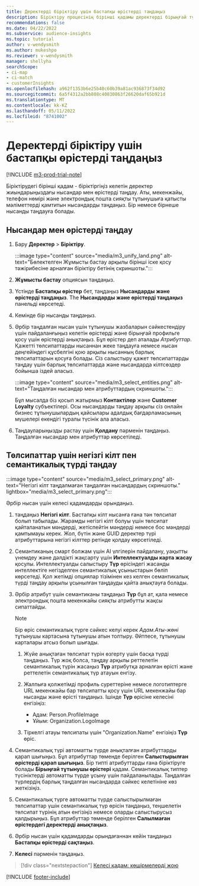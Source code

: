 ```yaml
---
title: Деректерді біріктіру үшін бастапқы өрістерді таңдаңыз
description: Біріктіру процесінің бірінші қадамы деректерді бірыңғай тұтынушы профиліне салыстыру үшін нысандарды, атрибуттарды, бастапқы кілттерді және семантикалық түрлерді таңдау болып табылады.
recommendations: false
ms.date: 04/22/2022
ms.subservice: audience-insights
ms.topic: tutorial
author: v-wendysmith
ms.author: mukeshpo
ms.reviewer: v-wendysmith
manager: shellyha
searchScope:
- ci-map
- ci-match
- customerInsights
ms.openlocfilehash: a962f1353b6e25b40c60b39a81ac936873f34d92
ms.sourcegitcommit: 6a5f4312a2bb808c40830863f26620daf65b921d
ms.translationtype: MT
ms.contentlocale: kk-KZ
ms.lasthandoff: 05/11/2022
ms.locfileid: "8741002"
---
```

# <a name="select-source-fields-for-data-unification"></a>Деректерді біріктіру үшін бастапқы өрістерді таңдаңыз

[!INCLUDE [m3-prod-trial-note](includes/m3-prod-trial-note.md)]

Біріктірудегі бірінші қадам - біріктіргіңіз келетін деректер жиындарыңыздағы нысандар мен өрістерді таңдау. Аты, мекенжайы, телефон нөмірі және электрондық пошта сияқты тұтынушыға қатысты мәліметтерді қамтитын нысандарды таңдаңыз. Бір немесе бірнеше нысанды таңдауға болады.

## <a name="select-entities-and-fields"></a>Нысандар мен өрістерді таңдау

1. Бару **Деректер** > **Біріктіру**.

   :::image type="content" source="media/m3_unify_land.png" alt-text="Бөлектелген Жұмысты бастау арқылы бірінші іске қосу тәжірибесіне арналған біріктіру бетінің скриншоты.":::

1. **Жұмысты бастау** опциясын таңдаңыз.

1. Үстінде **Бастапқы өрістер** бет, таңдаңыз **Нысандарды және өрістерді таңдаңыз**. The **Нысандарды және өрістерді таңдаңыз** панельді көрсетеді.

1. Кемінде бір нысанды таңдаңыз.

1. Әрбір таңдалған нысан үшін тұтынушы жазбаларын сәйкестендіру үшін пайдаланғыңыз келетін өрістерді және бірыңғай профильге қосу үшін өрістерді анықтаңыз. Бұл өрістер деп аталады *Атрибуттар*. Қажетті төлсипаттарды нысаннан жеке таңдауға немесе нысан деңгейіндегі құсбелгіні қою арқылы нысанның барлық төлсипаттарын қосуға болады. Сіз салыстыру қажет төлсипаттарды таңдау үшін барлық төлсипаттарда және нысандарда кілтсөздер бойынша іздей аласыз.

   :::image type="content" source="media/m3_select_entities.png" alt-text="Таңдалған нысандар мен атрибуттардың скриншоты.":::

   Бұл мысалда біз қосып жатырмыз **Контактілер** және **Customer Loyalty** субъектілері. Осы нысандарды таңдау арқылы сіз онлайн бизнес тұтынушылардың қайсылары адалдық бағдарламасының мүшелері екендігі туралы түсінік ала аласыз.

1. Таңдауларыңызды растау үшін **Қолдану** пәрменін таңдаңыз. Таңдалған нысандар мен атрибуттар көрсетіледі.

## <a name="select-primary-key-and-semantic-type-for-attributes"></a>Төлсипаттар үшін негізгі кілт пен семантикалық түрді таңдау

   :::image type="content" source="media/m3_select_primary.png" alt-text="Негізгі кілт таңдалмаған таңдалған нысандардың скриншоты." lightbox="media/m3_select_primary.png":::

Әрбір нысан үшін келесі қадамдарды орындаңыз.

1. таңдаңыз **Негізгі кілт**. Бастапқы кілт нысанға ғана тән төлсипат болып табылады. Жарамды негізгі кілт болуы үшін төлсипат қайталанатын мәндерді, жетіспейтін мәндерді немесе бос мәндерді қамтымауы керек. Жол, бүтін және GUID деректер түрі атрибуттарына негізгі кілттер ретінде қолдау көрсетіледі.

1. Семантиканың смарт болжам үшін AI үлгілерін пайдалану, уақытты үнемдеу және дәлдікті жақсарту үшін **Интеллектуалды карта жасау** қосулы. Интеллектуалды салыстыру **Түр** өрісіндегі жасанды интеллектіге негізделген семантикалық ұсыныстарын бөліп көрсетеді. Қол жетімді опциялар тізімінен кез келген семантикалық түрді таңдау арқылы ұсынылған таңдауды қайта анықтауға болады.

1. Әрбір атрибут үшін семантиканы таңдаңыз **Түр** бұл ат, қала немесе электрондық пошта мекенжайы сияқты атрибутты жақсы сипаттайды.

   > [!NOTE]
   > Бір өріс семантикалық түрге сәйкес келуі керек *Адам.Аты-жөні* тұтынушы картасына тұтынушы атын толтыру. Әйтпесе, тұтынушы карталары атсыз болып шығады.

   1. Жүйе анықтаған төлсипат түрін өзгерту үшін басқа түрді таңдаңыз. Түр жоқ болса, таңдау арқылы реттелетін семантикалық түрін жасаңыз **Түр** атрибутқа арналған өрісті және реттелетін семантикалық түр атауын енгізу.

   1. Жалпыға қолжетімді профиль суреттеріне немесе логотиптерге URL мекенжайы бар төлсипатты қосу үшін URL мекенжайы бар нысанды және өрісті таңдаңыз. Ішінде **Түр** өрісіне келесіні енгізіңіз:
      - Адам: Person.ProfileImagе
      - Ұйым: Organization.LogoImage

   1. Тіркелгі атауы төлсипаты үшін "Organization.Name" енгізіңіз **Түр** өріс.

1. Семантикалық түрі автоматты түрде анықталған атрибуттарды қарап шығыңыз. Бұл атрибуттар төменде берілген **Салыстырылған өрістерді қарап шығыңыз**. Бір типті атрибуттарды ғана біріктіруге болады **Бірыңғай тұтынушы өрістері** қадам. Семантикалық типтер түсініктерді автоматты түрде ұсыну үшін пайдаланылады. Таңдалған түрлердің барлық таңдалған нысандарда сәйкес келетініне көз жеткізіңіз.

1. Семантикалық түрге автоматты түрде салыстырылмаған төлсипаттар үшін семантикалық түр өрісін таңдаңыз, теңшелетін төлсипат түрінің атын енгізіңіз немесе оларды салыстырусыз қалдырыңыз. Бұл атрибуттар төменде берілген **Салылмаған өрістердегі деректерді анықтаңыз**.

1. Әрбір нысан үшін қадамдарды орындағаннан кейін таңдаңыз **Бастапқы өрістерді сақтаңыз**.

1. **Келесі** пәрменін таңдаңыз.

> [!div class="nextstepaction"]
> [Келесі қадам: көшірмелерді жою](remove-duplicates.md)

[!INCLUDE [footer-include](includes/footer-banner.md)]
